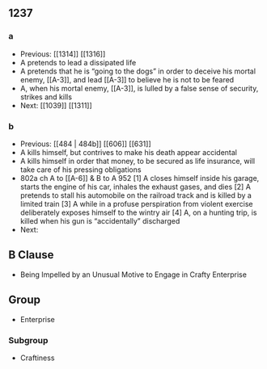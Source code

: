 ## 1237
### a
- Previous: [[1314]] [[1316]] 
- A pretends to lead a dissipated life
- A pretends that he is “going to the dogs” in order to deceive his mortal enemy, [[A-3]], and lead [[A-3]] to believe he is not to be feared
- A, when his mortal enemy, [[A-3]], is lulled by a false sense of security, strikes and kills
- Next: [[1039]] [[1311]] 

### b
- Previous: [[484 | 484b]] [[606]] [[631]] 
- A kills himself, but contrives to make his death appear accidental
- A kills himself in order that money, to be secured as life insurance, will take care of his pressing obligations
- 802a ch A to [[A-6]] &amp; B to A 952 [1] A closes himself inside his garage, starts the engine of his car, inhales the exhaust gases, and dies [2] A pretends to stall his automobile on the railroad track and is killed by a limited train [3] A while in a profuse perspiration from violent exercise deliberately exposes himself to the wintry air [4] A, on a hunting trip, is killed when his gun is “accidentally” discharged
- Next: 

## B Clause
- Being Impelled by an Unusual Motive to Engage in Crafty Enterprise

## Group
- Enterprise

### Subgroup
- Craftiness

